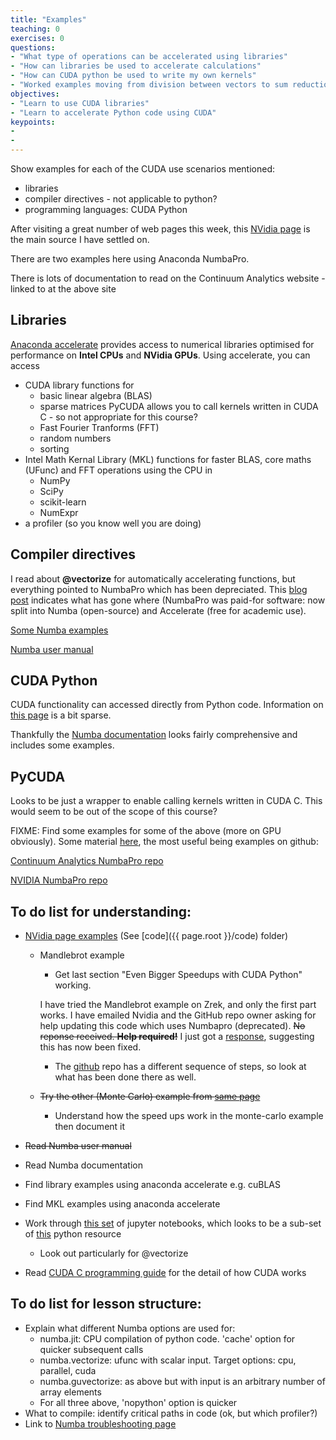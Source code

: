 ```yaml
---
title: "Examples"
teaching: 0
exercises: 0
questions:
- "What type of operations can be accelerated using libraries"
- "How can libraries be used to accelerate calculations"
- "How can CUDA python be used to write my own kernels"
- "Worked examples moving from division between vectors to sum reduction"
objectives:
- "Learn to use CUDA libraries"
- "Learn to accelerate Python code using CUDA"
keypoints:
- 
- 
---
```

Show examples for each of the CUDA use scenarios mentioned:

- libraries
- compiler directives - not applicable to python?
- programming languages: CUDA Python

After visiting a great number of web pages this week,
this [NVidia page](https://developer.nvidia.com/how-to-cuda-python) is the main source I have
settled on.

There are two examples here using Anaconda NumbaPro. 

There is lots of documentation to read on the Continuum Analytics website - linked to at the above site


## Libraries
[Anaconda accelerate](https://docs.continuum.io/accelerate/cudalibs)
provides access to numerical libraries optimised for performance on **Intel CPUs** and **NVidia GPUs**.
Using accelerate, you can access

* CUDA library functions for 
    * basic linear algebra (BLAS)
    * sparse matrices
PyCUDA allows you to call kernels written in CUDA C - so not appropriate for this course?
    * Fast Fourier Tranforms (FFT)
    * random numbers
    * sorting
* Intel Math Kernal Library (MKL) functions for faster BLAS, core maths (UFunc) and FFT operations 
using the CPU in
    * NumPy
    * SciPy
    * scikit-learn
    * NumExpr
* a profiler (so you know well you are doing) 

## Compiler directives
I read about **@vectorize** for automatically accelerating functions, but everything pointed to NumbaPro 
which has been depreciated.
This 
[blog post](https://www.continuum.io/blog/developer-blog/deprecating-numbapro-new-state-accelerate-anaconda)
indicates what has gone where (NumbaPro was paid-for software: now split into Numba (open-source) and 
Accelerate (free for academic use).

[Some Numba examples](http://numba.pydata.org/numba-doc/dev/user/examples.html)

[Numba user manual](http://numba.pydata.org/numba-doc/latest/user/index.html)

## CUDA Python
CUDA functionality can accessed directly from Python code. Information on 
[this page](https://docs.continuum.io/numbapro/CUDAJit) 
is a bit sparse.

Thankfully the [Numba documentation](http://numba.pydata.org/numba-doc/0.30.0/index.html)
looks fairly comprehensive and includes some examples.

## PyCUDA
Looks to be just a wrapper to enable calling kernels written in CUDA C.
This would seem to be out of the scope of this course?

FIXME:
Find some examples for some of the above (more on GPU obviously).
Some material [here](https://developer.nvidia.com/cuda-education), the most useful being examples
on github:

[Continuum Analytics NumbaPro repo](https://github.com/ContinuumIO/numbapro-examples)

[NVIDIA NumbaPro repo](https://github.com/harrism/numbapro_examples)

## To do list for understanding:

- [NVidia page examples](https://developer.nvidia.com/how-to-cuda-python)
(See [code]({{ page.root }}/code) folder)
	- Mandlebrot example
		- Get last section "Even Bigger Speedups with CUDA Python" working.

		I have tried the Mandlebrot example on Zrek, and only the first part works.
		I have emailed Nvidia and the GitHub repo owner asking for help updating
		this code which uses Numbapro (deprecated).
		~~No reponse received. **Help required!**~~
		I just got a [response](https://github.com/harrism/numba_examples/issues/2#issuecomment-330739425), suggesting this has now been fixed.

		- The [github](https://github.com/ContinuumIO/numbapro-examples/tree/master/mandel)
		repo has a different sequence of steps, so look at what has been
		done there as well.
	- ~~Try the other (Monte Carlo) example from [same page](https://developer.nvidia.com/how-to-cuda-python)~~
		- Understand how the speed ups work in the monte-carlo example
		then document it

- ~~Read Numba user manual~~
- Read Numba documentation
- Find library examples using anaconda accelerate e.g. cuBLAS
- Find MKL examples using anaconda accelerate
- Work through [this set](https://github.com/ContinuumIO/intel_hpc_2016_numba_tutorial) 
of jupyter notebooks, which looks to be a sub-set of 
[this](https://github.com/ContinuumIO/supercomputing2016-python) python resource
	- Look out particularly for @vectorize
- Read [CUDA C programming guide](http://docs.nvidia.com/cuda/cuda-c-programming-guide/index.html#axzz4WJRtDMGF)
for the detail of how CUDA works

## To do list for lesson structure:
- Explain what different Numba options are used for:
	- numba.jit: CPU compilation of python code. 'cache' option for quicker subsequent calls
	- numba.vectorize: ufunc with scalar input. Target options: cpu, parallel, cuda
	- numba.guvectorize: as above but with input is an arbitrary number of array elements
	- For all three above, 'nopython' option is quicker
- What to compile: identify critical paths in code (ok, but which profiler?)
- Link to [Numba troubleshooting page](http://numba.pydata.org/numba-doc/latest/user/troubleshoot.html)
